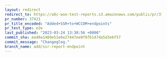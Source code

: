 ```yaml
---
layout: redirect
redirect_to: https://a8c-woo-test-reports.s3.amazonaws.com/public/pr/37421/e2e/index.html
pr_number: 37421
pr_title_encoded: "Added+SSR+to+WCCOM+endpoints"
pr_test_type: e2e
last_published: "2023-03-24 13:30:56 +0000"
commit_sha: ea40a1409e51e6e27447ee0f8fb147da5d3ebf57
commit_message: "Changeglog."
branch_name: add/ssr-report-endpoint
---
```

